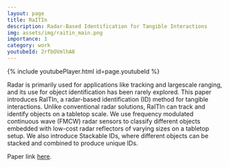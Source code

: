 ```yaml
---
layout: page
title: RaITIn
description: Radar-Based Identification for Tangible Interactions
img: assets/img/raitin_main.png
importance: 1
category: work
youtubeId: 2rfbOVmlhA8
---
```


{% include youtubePlayer.html id=page.youtubeId %}

Radar is primarily used for applications like tracking and largescale ranging, and its use for object identification has been rarely explored. This paper introduces RaITIn, a radar-based identification (ID) method for tangible interactions. Unlike conventional radar solutions, RaITIn can track and identify objects on a tabletop scale. We use frequency modulated continuous wave (FMCW) radar sensors to classify different objects embedded with low-cost radar reflectors of varying sizes on a tabletop setup. We also introduce Stackable IDs, where different objects can be stacked and combined to produce unique IDs. 

Paper link <a href='https://yunsuenpai.com/assets/pdf/raitin.pdf'>here</a>.

